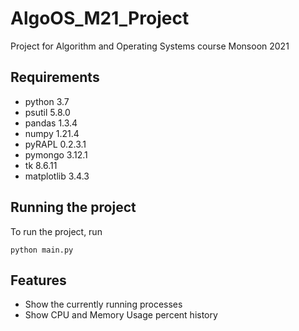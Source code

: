 # AlgoOS_M21_Project
Project for Algorithm and Operating Systems course Monsoon 2021

## Requirements

- python 3.7
- psutil 5.8.0
- pandas 1.3.4
- numpy 1.21.4
- pyRAPL 0.2.3.1
- pymongo 3.12.1
- tk 8.6.11
- matplotlib 3.4.3

## Running the project

To run the project, run 
```
python main.py
```

## Features

- Show the currently running processes
- Show CPU and Memory Usage percent history
